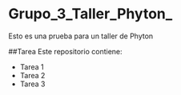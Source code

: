 # Grupo_3_Taller_Phyton_
Esto es una prueba para un taller de Phyton

##Tarea
Este repositorio contiene:
- Tarea 1
- Tarea 2
- Tarea 3
